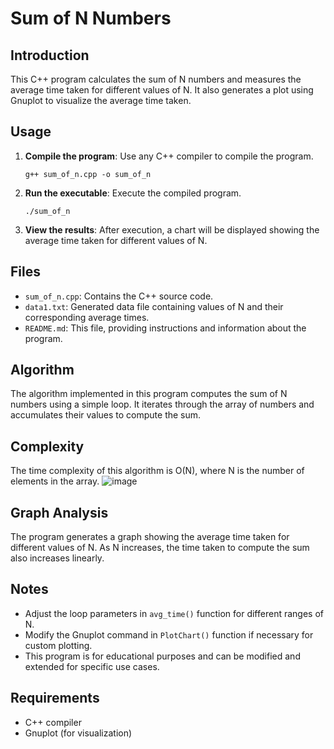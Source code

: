 # Sum of N Numbers

## Introduction
This C++ program calculates the sum of N numbers and measures the average time taken for different values of N. It also generates a plot using Gnuplot to visualize the average time taken.

## Usage
1. **Compile the program**: Use any C++ compiler to compile the program.
    ```
    g++ sum_of_n.cpp -o sum_of_n
    ```

2. **Run the executable**: Execute the compiled program.
    ```
    ./sum_of_n
    ```

3. **View the results**: After execution, a chart will be displayed showing the average time taken for different values of N.

## Files
- `sum_of_n.cpp`: Contains the C++ source code.
- `data1.txt`: Generated data file containing values of N and their corresponding average times.
- `README.md`: This file, providing instructions and information about the program.

## Algorithm
The algorithm implemented in this program computes the sum of N numbers using a simple loop. It iterates through the array of numbers and accumulates their values to compute the sum.

## Complexity
The time complexity of this algorithm is O(N), where N is the number of elements in the array.
![image](https://github.com/ayushMishra464/Design-and-Analysis-of-Algorithms/assets/158063230/23d9cb53-7d97-40fe-ac20-cfd8c6f6985e)

## Graph Analysis
The program generates a graph showing the average time taken for different values of N. As N increases, the time taken to compute the sum also increases linearly.

## Notes
- Adjust the loop parameters in `avg_time()` function for different ranges of N.
- Modify the Gnuplot command in `PlotChart()` function if necessary for custom plotting.
- This program is for educational purposes and can be modified and extended for specific use cases.

## Requirements
- C++ compiler
- Gnuplot (for visualization)


